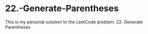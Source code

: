 # 22.-Generate-Parentheses
This is my personal solution to the LeetCode problem: 22. Generate Parentheses
